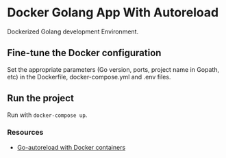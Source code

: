 # Docker Golang App With Autoreload

Dockerized Golang development Environment.

## Fine-tune the Docker configuration

Set the appropriate parameters (Go version, ports, project name in Gopath, etc) in the Dockerfile, docker-compose.yml and .env files.

## Run the project

Run with `docker-compose up`.

### Resources

*   [Go-autoreload with Docker containers](https://harrk.dev/live-reloading-a-go-application-with-docker/)
